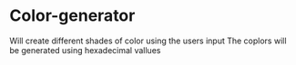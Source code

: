 # Color-generator
Will create different shades of color using the users input
The coplors will be generated using hexadecimal vallues
